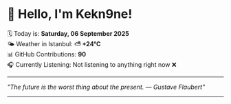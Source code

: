 # 👋 Hello, I'm Kekn9ne!

🗓️ Today is: **Saturday, 06 September 2025**  
🌤️ Weather in Istanbul: **⛅️  +24°C**  
📊 GitHub Contributions: **90**  
🎧 Currently Listening: Not listening to anything right now ❌

---

_"The future is the worst thing about the present. — *Gustave Flaubert*"_

---
